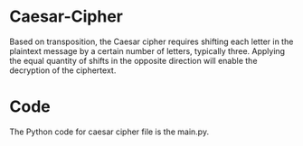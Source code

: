 # Caesar-Cipher
Based on transposition, the Caesar cipher requires shifting each letter in the plaintext message by a certain number of letters, typically three.  Applying the equal quantity of shifts in the opposite direction will enable the decryption of the ciphertext.

# Code
The Python code for caesar cipher file is the main.py.
